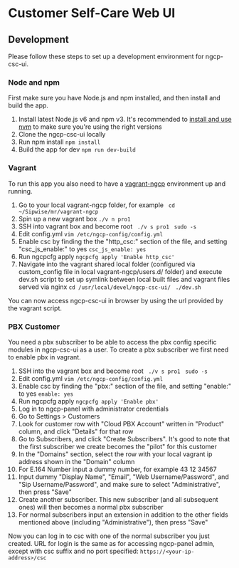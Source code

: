 # Customer Self-Care Web UI

## Development
Please follow these steps to set up a development environment for ngcp-csc-ui.

### Node and npm
First make sure you have Node.js and npm installed, and then install and build the app.

1. Install latest Node.js v6 and npm v3. It's recommended to [install and use nvm](https://github.com/creationix/nvm) to make sure you're using the right versions
1. Clone the ngcp-csc-ui locally
1. Run npm install
```npm install```
1. Build the app for dev
```npm run dev-build```

### Vagrant
To run this app you also need to have a [vagrant-ngcp](https://www.sipwise.org/doc/mr4.1.1/spce/ar01s04.html#_vagrant_box_for_virtualbox) environment up and running.

1. Go to your local vagrant-ngcp folder, for example
``` cd ~/Sipwise/mr/vagrant-ngcp```
1. Spin up a new vagrant box
```./v n pro1```
1. SSH into vagrant box and become root
``` ./v s pro1```
``` sudo -s```
1. Edit config.yml
```vim /etc/ngcp-config/config.yml```
1. Enable csc by finding the the "http_csc:" section of the file, and setting "csc_js_enable:" to yes
```csc_js_enable: yes```
1. Run ngcpcfg apply
```ngcpcfg apply 'Enable http_csc'```
1. Navigate into the vagrant shared local folder (configured via custom_config file in local vagrant-ngcp/users.d/ folder) and execute dev.sh script to set up symlink between local built files and vagrant files served via nginx
```cd /usr/local/devel/ngcp-csc-ui/```
``` ./dev.sh```

You can now access ngcp-csc-ui in browser by using the url provided by the vagrant script.

### PBX Customer

You need a pbx subscriber to be able to access the pbx config specific modules in ngcp-csc-ui as a user. To create a pbx subscriber we first need to enable pbx in vagrant.

1. SSH into the vagrant box and become root
``` ./v s pro1```
``` sudo -s```
1. Edit config.yml
```vim /etc/ngcp-config/config.yml```
1. Enable csc by finding the "pbx:" section of the file, and setting "enable:" to yes
```enable: yes```
1. Run ngcpcfg apply
```ngcpcfg apply 'Enable pbx'```
1. Log in to ngcp-panel with administrator credentials
1. Go to Settings > Customers
1. Look for customer row with "Cloud PBX Account" written in "Product" column, and click "Details" for that row
1. Go to Subscribers, and click "Create Subscribers". It's good to note that the first subscriber we create becomes the "pilot" for this customer
1. In the "Domains" section, select the row with your local vagrant ip address shown in the "Domain" column
1. For E.164 Number input a dummy number, for example 43 12 34567
1. Input dummy "Display Name", "Email", "Web Username/Password", and "Sip Username/Password", and make sure to select  "Administrative", then press "Save"
1. Create another subscriber. This new subscriber (and all subsequent ones) will then becomes a normal pbx subscriber
1. For normal subscribers input an extension in addition to the other fields mentioned above (including "Administrative"), then press "Save"

Now you can log in to csc with one of the normal subscriber you just created. URL for login is the same as for accessing ngcp-panel admin, except with csc suffix and no port specified:
```https://<your-ip-address>/csc```
